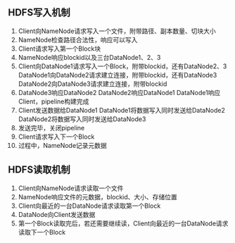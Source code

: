 ## HDFS写入机制

1. Client向NameNode请求写入一个文件，附带路径、副本数量、切块大小
2. NameNode检查路径合法性，响应可以写入
3. Client请求写入第一个Block块
4. NameNode响应blockid以及三台DataNode1、2、3
5. Client向DataNode1请求写入一个Block，附带blockid，还有DataNode2、3 DataNode1向DataNode2请求建立连接，附带blockid，还有DataNode3 DataNode2向DataNode3请求建立连接，附带blockid
6. DataNode3响应DataNode2 DataNode2响应DataNode1 DataNode1响应Client，pipeline构建完成
7. Client发送数据给DataNode1 DataNode1将数据写入同时发送给DataNode2 DataNode2将数据写入同时发送给DataNode3
8. 发送完毕，关闭pipeline
9. Client请求写入下一个Block
10. 过程中，NameNode记录元数据

## HDFS读取机制

1. Client向NameNode请求读取一个文件
2. NameNode响应文件的元数据，blockid、大小、存储位置
3. Client向最近的一台DataNode请求读取第一个Block
4. DataNode向Client发送数据
5. 第一个Block读取完后，若还需要继续读，Client向最近的一台DataNode请求读取下一个Block